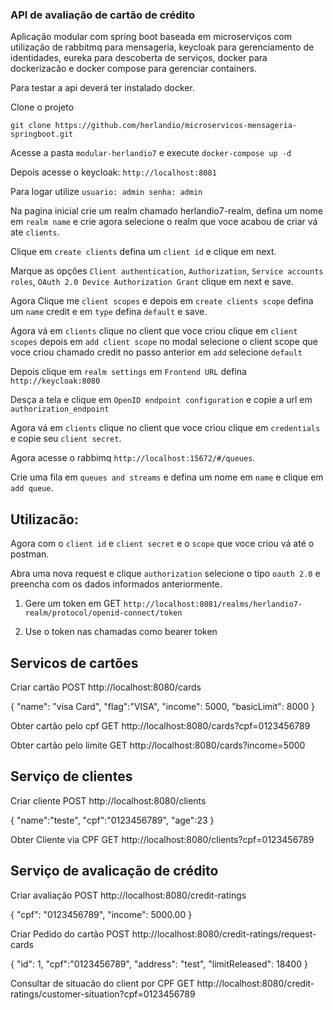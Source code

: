 ### API de avaliação de cartão de crédito

Aplicação modular com spring boot baseada em microserviços com utilização de rabbitmq para mensageria, keycloak para gerenciamento de identidades, eureka para descoberta de serviços, docker para dockerizacão e docker compose para gerenciar containers.

Para testar a api deverá ter instalado docker.

Clone o projeto

```
git clone https://github.com/herlandio/microservicos-mensageria-springboot.git
```

Acesse a pasta `modular-herlandio7` e execute `docker-compose up -d`

Depois acesse o keycloak: `http://localhost:8081`

Para logar utilize `usuario: admin senha: admin`

Na pagina inicial crie um realm chamado herlandio7-realm, defina um nome em `realm name` e crie agora selecione o realm que voce acabou de criar vá ate `clients`.

Clique em `create clients` defina um `client id` e clique em next. 

Marque as opções `Client authentication`, `Authorization`, `Service accounts roles`, `OAuth 2.0 Device Authorization Grant` clique em next e save.

Agora Clique me `client scopes` e depois em `create clients scope` defina um `name` credit e em `type` defina `default` e save.

Agora vá em `clients` clique no client que voce criou clique em `client scopes` depois em `add client scope` no modal selecione o client scope que voce criou chamado credit no passo anterior em `add` selecione `default`

Depois clique em `realm settings` em `Frontend URL` defina `http://keycloak:8080`

Desça a tela e clique em `OpenID endpoint configuration` e copie a url em `authorization_endpoint` 

Agora vá em `clients` clique no client que voce criou clique em `credentials` e copie seu `client secret`.

Agora acesse o rabbimq `http://localhost:15672/#/queues`.

Crie uma fila em `queues and streams` e defina um nome em `name` e clique em `add queue`.

## Utilizacão:

Agora com o `client id` e `client secret` e o `scope` que voce criou vá até o postman.

Abra uma nova request e clique `authorization` selecione o tipo `oauth 2.0`
e preencha com os dados informados anteriormente.

1. Gere um token em GET `http://localhost:8081/realms/herlandio7-realm/protocol/openid-connect/token`

2. Use o token nas chamadas como bearer token

## Servicos de cartões

Criar cartão POST http://localhost:8080/cards

{
    "name": "visa Card",
    "flag":"VISA",
    "income": 5000,
    "basicLimit": 8000
}

Obter cartão pelo cpf GET http://localhost:8080/cards?cpf=0123456789

Obter cartão pelo limite GET http://localhost:8080/cards?income=5000

## Serviço de clientes

Criar cliente POST http://localhost:8080/clients

{
    "name":"teste",
    "cpf":"0123456789",
    "age":23
}

Obter Cliente via CPF GET http://localhost:8080/clients?cpf=0123456789

## Serviço de avalicação de crédito

Criar avaliação POST http://localhost:8080/credit-ratings

{
    "cpf": "0123456789",
    "income": 5000.00
}

Criar Pedido do cartão POST http://localhost:8080/credit-ratings/request-cards

{
    "id": 1,
    "cpf":"0123456789",
    "address": "test",
    "limitReleased": 18400
}

Consultar de situacão do client por CPF GET http://localhost:8080/credit-ratings/customer-situation?cpf=0123456789
